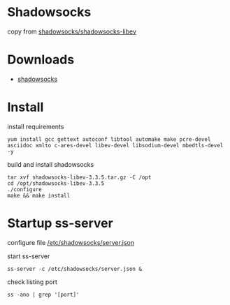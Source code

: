 # Shadowsocks
copy from [shadowsocks/shadowsocks-libev](https://github.com/shadowsocks/shadowsocks-libev)

# Downloads
- [shadowsocks](https://github.com/heal2017/shadowsocks/releases/download/latest/shadowsocks.zip)

# Install

install requirements
```shell
yum install gcc gettext autoconf libtool automake make pcre-devel asciidoc xmlto c-ares-devel libev-devel libsodium-devel mbedtls-devel -y
```

build and install shadowsocks
```shell
tar xvf shadowsocks-libev-3.3.5.tar.gz -C /opt
cd /opt/shadowsocks-libev-3.3.5
./configure
make && make install
```

# Startup ss-server

configure file [/etc/shadowsocks/server.json](https://github.com/heal2017/shadowsocks/blob/main/config/server.json)

start ss-server
```shell
ss-server -c /etc/shadowsocks/server.json &
```

check listing port
```
ss -ano | grep '[port]'
```

